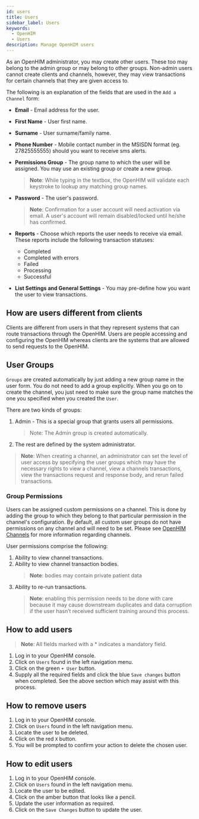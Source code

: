```yaml
---
id: users
title: Users
sidebar_label: Users
keywords:
  - OpenHIM
  - Users
description: Manage OpenHIM users
---
```


As an OpenHIM administrator, you may create other users. These too may belong to the admin group or may belong to other groups. Non-admin users cannot create clients and channels, however, they may view transactions for certain channels that they are given access to.

The following is an explanation of the fields that are used in the `Add a Channel` form:

- **Email** - Email address for the user.
- **First Name** - User first name.
- **Surname** - User surname/family name.
- **Phone Number** - Mobile contact number in the MSISDN format (eg. 27825555555) should you want to receive sms alerts.
- **Permissions Group** - The group name to which the user will be assigned. You may use an existing group or create a new group.

  > **Note**: While typing in the textbox, the OpenHIM will validate each keystroke to lookup any matching group names.

- **Password** - The user's password.

  > **Note**: Confirmation for a user account will need activation via email. A user's account will remain disabled/locked until he/she has confirmed.

- **Reports** - Choose which reports the user needs to receive via email. These reports include the following transaction statuses:
  - Completed
  - Completed with errors
  - Failed
  - Processing
  - Successful
- **List Settings and General Settings** - You may pre-define how you want the user to view transactions.

## How are users different from clients

Clients are different from users in that they represent systems that can route transactions through the OpenHIM. Users are people accessing and configuring the OpenHIM whereas clients are the systems that are allowed to send requests to the OpenHIM.

## User Groups

`Groups` are created automatically by just adding a new group name in the user form. You do not need to add a group explicitly. When you go on to create the channel, you just need to make sure the group name matches the one you specified when you created the `User`.

There are two kinds of groups:

1. Admin - This is a special group that grants users all permissions.

   > Note: The Admin group is created automatically.

1. The rest are defined by the system administrator.

> **Note**: When creating a channel, an administrator can set the level of user access by specifying the user groups which may have the necessary rights to view a channel, view a channels transactions, view the transactions request and response body, and rerun failed transactions.

### Group Permissions

Users can be assigned custom permissions on a channel. This is done by adding the group to which they belong to that particular permission in the channel's configuration. By default, all custom user groups do not have permissions on any channel and will need to be set. Please see [OpenHIM Channels](#openhim-channels) for more information regarding channels.

User permissions comprise the following:

1. Ability to view channel transactions.
1. Ability to view channel transaction bodies.
   > **Note**: bodies may contain private patient data
1. Ability to re-run transactions.
   > **Note**: enabling this permission needs to be done with care because it may cause downstream duplicates and data corruption if the user hasn’t received sufficient training around this process.

## How to add users

> **Note**: All fields marked with a \* indicates a mandatory field.

1. Log in to your OpenHIM console.
1. Click on `Users` found in the left navigation menu.
1. Click on the green `+ User` button.
1. Supply all the required fields and click the blue `Save changes` button when completed. See the above section which may assist with this process.

## How to remove users

1. Log in to your OpenHIM console.
1. Click on `Users` found in the left navigation menu.
1. Locate the user to be deleted.
1. Click on the red `X` button.
1. You will be prompted to confirm your action to delete the chosen user.

## How to edit users

1. Log in to your OpenHIM console.
1. Click on `Users` found in the left navigation menu.
1. Locate the user to be edited.
1. Click on the amber button that looks like a pencil.
1. Update the user information as required.
1. Click on the `Save Changes` button to update the user.
